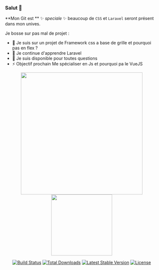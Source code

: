 ### Salut 👋

**Mon Git est **  ✨ _speciale_ ✨ beaucoup de `CSS` et `Laravel` seront présent dans mon unives.

Je bosse sur pas mal de projet :

- 🔭 Je suis sur un projet de Framework css a base de grille et pourquoi pas en flex ?
- 🌱 Je continue d'apprendre Laravel
- 💬 Je suis disponible pour toutes questions
- ⚡ Objectif prochain Me spécialiser en Js et pourquoi pa le VueJS

<p align="center">
  <img src="https://raw.githubusercontent.com/laravel/art/master/logo-lockup/5%20SVG/2%20CMYK/1%20Full%20Color/laravel-logolockup-cmyk-red.svg" width="400">
  <img src="https://cdn.worldvectorlogo.com/logos/css3.svg" width="200">
</p>

<p align="center">
<a href="https://travis-ci.org/laravel/framework"><img src="https://travis-ci.org/laravel/framework.svg" alt="Build Status"></a>
<a href="https://packagist.org/packages/laravel/framework"><img src="https://img.shields.io/packagist/dt/laravel/framework" alt="Total Downloads"></a>
<a href="https://packagist.org/packages/laravel/framework"><img src="https://img.shields.io/packagist/v/laravel/framework" alt="Latest Stable Version"></a>
<a href="https://packagist.org/packages/laravel/framework"><img src="https://img.shields.io/packagist/l/laravel/framework" alt="License"></a>
</p>
